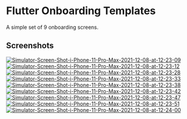 # Flutter Onboarding Templates

A simple set of 9 onboarding screens.

## Screenshots

<a href="https://ibb.co/z72b96L"><img src="https://i.ibb.co/hZdHQYn/Simulator-Screen-Shot-i-Phone-11-Pro-Max-2021-12-08-at-12-23-09.png" alt="Simulator-Screen-Shot-i-Phone-11-Pro-Max-2021-12-08-at-12-23-09" border="0"></a>
<a href="https://ibb.co/L04mPFb"><img src="https://i.ibb.co/WHSZ3hq/Simulator-Screen-Shot-i-Phone-11-Pro-Max-2021-12-08-at-12-23-12.png" alt="Simulator-Screen-Shot-i-Phone-11-Pro-Max-2021-12-08-at-12-23-12" border="0"></a>
<a href="https://ibb.co/h8XrBNm"><img src="https://i.ibb.co/9YwBb0r/Simulator-Screen-Shot-i-Phone-11-Pro-Max-2021-12-08-at-12-23-28.png" alt="Simulator-Screen-Shot-i-Phone-11-Pro-Max-2021-12-08-at-12-23-28" border="0"></a>
<a href="https://ibb.co/ZT3BQ8Q"><img src="https://i.ibb.co/mzm9nqn/Simulator-Screen-Shot-i-Phone-11-Pro-Max-2021-12-08-at-12-23-33.png" alt="Simulator-Screen-Shot-i-Phone-11-Pro-Max-2021-12-08-at-12-23-33" border="0"></a>
<a href="https://ibb.co/GJ39bPm"><img src="https://i.ibb.co/b3RF8dt/Simulator-Screen-Shot-i-Phone-11-Pro-Max-2021-12-08-at-12-23-38.png" alt="Simulator-Screen-Shot-i-Phone-11-Pro-Max-2021-12-08-at-12-23-38" border="0"></a>
<a href="https://ibb.co/wWdPnGR"><img src="https://i.ibb.co/85mfyv0/Simulator-Screen-Shot-i-Phone-11-Pro-Max-2021-12-08-at-12-23-42.png" alt="Simulator-Screen-Shot-i-Phone-11-Pro-Max-2021-12-08-at-12-23-42" border="0"></a>
<a href="https://ibb.co/GtFMpZT"><img src="https://i.ibb.co/fnQNF3v/Simulator-Screen-Shot-i-Phone-11-Pro-Max-2021-12-08-at-12-23-47.png" alt="Simulator-Screen-Shot-i-Phone-11-Pro-Max-2021-12-08-at-12-23-47" border="0"></a>
<a href="https://ibb.co/tKs628K"><img src="https://i.ibb.co/C87y9h8/Simulator-Screen-Shot-i-Phone-11-Pro-Max-2021-12-08-at-12-23-51.png" alt="Simulator-Screen-Shot-i-Phone-11-Pro-Max-2021-12-08-at-12-23-51" border="0"></a>
<a href="https://ibb.co/yhb7b7Q"><img src="https://i.ibb.co/bH8D8DK/Simulator-Screen-Shot-i-Phone-11-Pro-Max-2021-12-08-at-12-24-00.png" alt="Simulator-Screen-Shot-i-Phone-11-Pro-Max-2021-12-08-at-12-24-00" border="0"></a>
